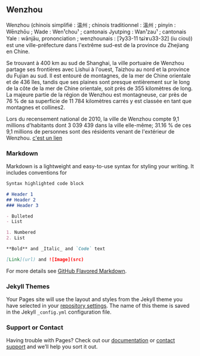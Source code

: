 ## Wenzhou

Wenzhou (chinois simplifié : 温州 ; chinois traditionnel : 溫州 ; pinyin : Wēnzhōu ; Wade : Wen¹chou¹ ; cantonais Jyutping : Wan¹zau¹ ; cantonais Yale : wānjāu, prononciation ; wenzhounais : [ʔy33-11 tɕiɤu33-32] (iu ciou)) est une ville-préfecture dans l'extrême sud-est de la province du Zhejiang en Chine.

Se trouvant à 400 km au sud de Shanghai, la ville portuaire de Wenzhou partage ses frontières avec Lishui à l'ouest, Taizhou au nord et la province du Fujian au sud. Il est entouré de montagnes, de la mer de Chine orientale et de 436 îles, tandis que ses plaines sont presque entièrement sur le long de la côte de la mer de Chine orientale, soit près de 355 kilomètres de long. La majeure partie de la région de Wenzhou est montagneuse, car près de 76 % de sa superficie de 11 784 kilomètres carrés y est classée en tant que montagnes et collines2.

Lors du recensement national de 2010, la ville de Wenzhou compte 9,1 millions d'habitants dont 3 039 439 dans la ville elle-même; 31.16 % de ces 9,1 millions de personnes sont des résidents venant de l'extérieur de Wenzhou. [c'est un lien](https://fr.wikipedia.org/)

### Markdown

Markdown is a lightweight and easy-to-use syntax for styling your writing. It includes conventions for

```markdown
Syntax highlighted code block

# Header 1
## Header 2
### Header 3

- Bulleted
- List

1. Numbered
2. List

**Bold** and _Italic_ and `Code` text

[Link](url) and ![Image](src)
```

For more details see [GitHub Flavored Markdown](https://guides.github.com/features/mastering-markdown/).

### Jekyll Themes

Your Pages site will use the layout and styles from the Jekyll theme you have selected in your [repository settings](https://github.com/N0life-code/chine/settings/pages). The name of this theme is saved in the Jekyll `_config.yml` configuration file.

### Support or Contact

Having trouble with Pages? Check out our [documentation](https://docs.github.com/categories/github-pages-basics/) or [contact support](https://support.github.com/contact) and we’ll help you sort it out.
